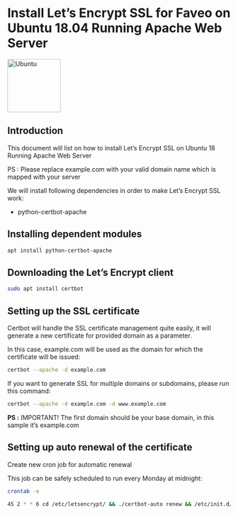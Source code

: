 # Install Let’s Encrypt SSL for Faveo on Ubuntu 18.04 Running Apache Web Server <!-- omit in toc -->

<img alt="Ubuntu" src="https://upload.wikimedia.org/wikipedia/commons/thumb/a/ab/Logo-ubuntu_cof-orange-hex.svg/120px-Logo-ubuntu_cof-orange-hex.svg.png" width="120" height="120" />

## Introduction
This document will list on how to install Let’s Encrypt SSL on Ubuntu 18 Running Apache Web Server

PS : Please replace example.com with your valid domain name which is mapped with your server

We will install following dependencies in order to make Let’s Encrypt SSL work:

- python-certbot-apache


## Installing dependent modules

```sh
apt install python-certbot-apache
```

## Downloading the Let’s Encrypt client

```sh
sudo apt install certbot
```

## Setting up the SSL certificate

Certbot will handle the SSL certificate management quite easily, it will generate a new certificate for provided domain as a parameter.

In this case, example.com will be used as the domain for which the certificate will be issued:

```sh
certbot --apache -d example.com
```
If you want to generate SSL for multiple domains or subdomains, please run this command:

```sh
certbot --apache -d example.com -d www.example.com
```
**PS :** IMPORTANT! The first domain should be your base domain, in this sample it’s example.com

## Setting up auto renewal of the certificate

Create new cron job for automatic renewal

This job can be safely scheduled to run every Monday at midnight:

```sh
crontab -e
 
45 2 * * 6 cd /etc/letsencrypt/ && ./certbot-auto renew && /etc/init.d/apache2 restart 
```